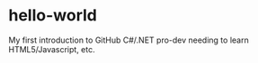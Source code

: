 # hello-world
My first introduction to GitHub
C#/.NET pro-dev needing to learn HTML5/Javascript, etc.

